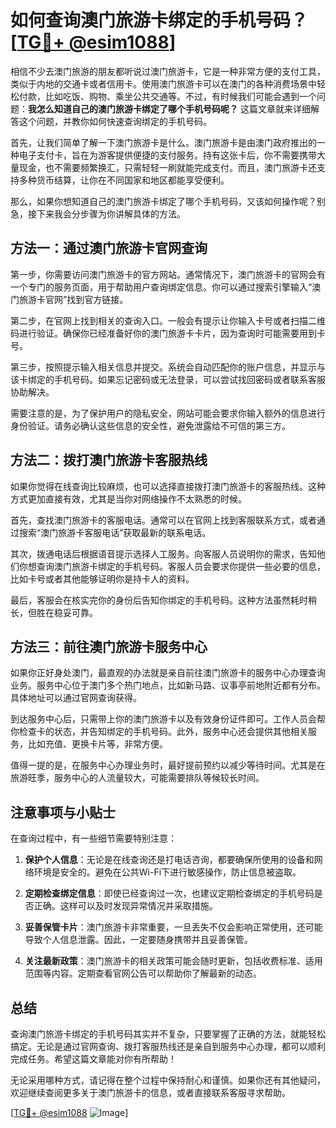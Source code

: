 # 如何查询澳门旅游卡绑定的手机号码？[[TG💪+ @esim1088](https://t.me/s/esim1088)]

相信不少去澳门旅游的朋友都听说过澳门旅游卡，它是一种非常方便的支付工具，类似于内地的交通卡或者信用卡。使用澳门旅游卡可以在澳门的各种消费场景中轻松付款，比如吃饭、购物、乘坐公共交通等。不过，有时候我们可能会遇到一个问题：**我怎么知道自己的澳门旅游卡绑定了哪个手机号码呢？** 这篇文章就来详细解答这个问题，并教你如何快速查询绑定的手机号码。

首先，让我们简单了解一下澳门旅游卡是什么。澳门旅游卡是由澳门政府推出的一种电子支付卡，旨在为游客提供便捷的支付服务。持有这张卡后，你不需要携带大量现金，也不需要频繁换汇，只需轻轻一刷就能完成支付。而且，澳门旅游卡还支持多种货币结算，让你在不同国家和地区都能享受便利。

那么，如果你想知道自己的澳门旅游卡绑定了哪个手机号码，又该如何操作呢？别急，接下来我会分步骤为你讲解具体的方法。

## 方法一：通过澳门旅游卡官网查询

第一步，你需要访问澳门旅游卡的官方网站。通常情况下，澳门旅游卡的官网会有一个专门的服务页面，用于帮助用户查询绑定信息。你可以通过搜索引擎输入“澳门旅游卡官网”找到官方链接。

第二步，在官网上找到相关的查询入口。一般会有提示让你输入卡号或者扫描二维码进行验证。确保你已经准备好你的澳门旅游卡卡片，因为查询时可能需要用到卡号。

第三步，按照提示输入相关信息并提交。系统会自动匹配你的账户信息，并显示与该卡绑定的手机号码。如果忘记密码或无法登录，可以尝试找回密码或者联系客服协助解决。

需要注意的是，为了保护用户的隐私安全，网站可能会要求你输入额外的信息进行身份验证。请务必确认这些信息的安全性，避免泄露给不可信的第三方。

## 方法二：拨打澳门旅游卡客服热线

如果你觉得在线查询比较麻烦，也可以选择直接拨打澳门旅游卡的客服热线。这种方式更加直接有效，尤其是当你对网络操作不太熟悉的时候。

首先，查找澳门旅游卡的客服电话。通常可以在官网上找到客服联系方式，或者通过搜索“澳门旅游卡客服电话”获取最新的联系电话。

其次，拨通电话后根据语音提示选择人工服务。向客服人员说明你的需求，告知他们你想查询澳门旅游卡绑定的手机号码。客服人员会要求你提供一些必要的信息，比如卡号或者其他能够证明你是持卡人的资料。

最后，客服会在核实完你的身份后告知你绑定的手机号码。这种方法虽然耗时稍长，但胜在稳妥可靠。

## 方法三：前往澳门旅游卡服务中心

如果你正好身处澳门，最直观的办法就是亲自前往澳门旅游卡的服务中心办理查询业务。服务中心位于澳门多个热门地点，比如新马路、议事亭前地附近都有分布。具体地址可以通过官网查询获得。

到达服务中心后，只需带上你的澳门旅游卡以及有效身份证件即可。工作人员会帮你检查卡的状态，并告知绑定的手机号码。此外，服务中心还会提供其他相关服务，比如充值、更换卡片等，非常方便。

值得一提的是，在服务中心办理业务时，最好提前预约以减少等待时间。尤其是在旅游旺季，服务中心的人流量较大，可能需要排队等候较长时间。

## 注意事项与小贴士

在查询过程中，有一些细节需要特别注意：

1. **保护个人信息**：无论是在线查询还是打电话咨询，都要确保所使用的设备和网络环境是安全的。避免在公共Wi-Fi下进行敏感操作，防止信息被盗取。
   
2. **定期检查绑定信息**：即使已经查询过一次，也建议定期检查绑定的手机号码是否正确。这样可以及时发现异常情况并采取措施。

3. **妥善保管卡片**：澳门旅游卡非常重要，一旦丢失不仅会影响正常使用，还可能导致个人信息泄露。因此，一定要随身携带并且妥善保管。

4. **关注最新政策**：澳门旅游卡的相关政策可能会随时更新，包括收费标准、适用范围等内容。定期查看官网公告可以帮助你了解最新的动态。

## 总结

查询澳门旅游卡绑定的手机号码其实并不复杂，只要掌握了正确的方法，就能轻松搞定。无论是通过官网查询、拨打客服热线还是亲自到服务中心办理，都可以顺利完成任务。希望这篇文章能对你有所帮助！

无论采用哪种方式，请记得在整个过程中保持耐心和谨慎。如果你还有其他疑问，欢迎继续查阅更多关于澳门旅游卡的信息，或者直接联系客服寻求帮助。

[[TG💪+ @esim1088](https://t.me/s/esim1088) ![Image](https://i.postimg.cc/4NQfJmqS/Snipaste-2025-05-13-00-14-12.png)]